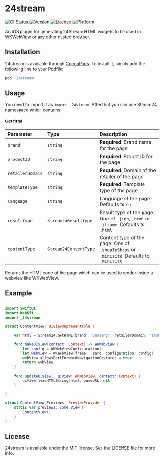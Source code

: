 # 24stream

[![CI Status](https://img.shields.io/travis/26540645/24stream.svg?style=flat)](https://travis-ci.org/26540645/24stream)
[![Version](https://img.shields.io/cocoapods/v/24stream.svg?style=flat)](https://cocoapods.org/pods/24stream)
[![License](https://img.shields.io/cocoapods/l/24stream.svg?style=flat)](https://cocoapods.org/pods/24stream)
[![Platform](https://img.shields.io/cocoapods/p/24stream.svg?style=flat)](https://cocoapods.org/pods/24stream)

An iOS plugin for generating 24Stream HTML widgets to be used in WKWebView or any other nested browser.

## Installation

24stream is available through [CocoaPods](https://cocoapods.org). To install
it, simply add the following line to your Podfile:

```ruby
pod '24stream'
```

## Usage

You need to import it as `import _24stream`. After that you can use Stream24 namespace which contains:

#### GetHtml

| Parameter | Type     | Description                |
| :-------- | :------- | :------------------------- |
| `brand` | `string` | **Required**. Brand name for the page |
| `productId` | `string` | **Required**. Prouct ID for the page |
| `retailerDomain` | `string` | **Required**. Domain of the retailer of the page |
| `templateType` | `string` | **Required**. Template type of the page |
| `language` | `string` | Language of the page. Defaults to `ru` |
| `resultType` | `Stream24ResultType` | Result type of the page. One of `.json`, `.html` or `.iframe`. Defaults to `.html`|
| `contentType` | `Stream24ContentType` | Content type of the page. One of `.shopInShops` or `.minisite`. Defaults to `.minisite`|

Returns the HTML code of the page which can be used to render inside a webview like WKWebView.

## Example

```swift

import SwiftUI
import WebKit
import _24stream

struct ContentView: UIViewRepresentable {

    var html = Stream24.GetHTML(brand: "Samsung", retailerDomain: "irshad.az", productId: "16651081549")
    
    func makeUIView(context: Context) -> WKWebView {
        let config = WKWebViewConfiguration()
        let webView = WKWebView(frame: .zero, configuration: config)
        webView.allowsBackForwardNavigationGestures = true
        return webView
    }
 
    func updateUIView(_ uiView: WKWebView, context: Context) {
        uiView.loadHTMLString(html, baseURL: nil)
    }
    
}

struct ContentView_Previews: PreviewProvider {
    static var previews: some View {
        ContentView()
    }
}


```

## License

24stream is available under the MIT license. See the LICENSE file for more info.

